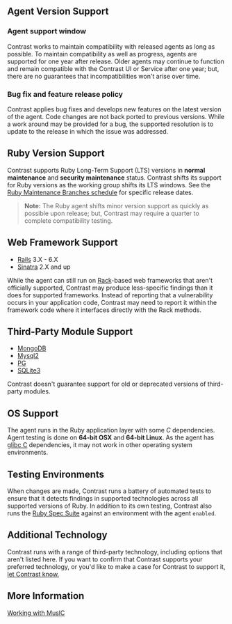 <!--
title: "Supported Technologies"
description: "List of supported technologies"
tags: "installation Ruby on Rails agent frameworks support gem"
-->

## Agent Version Support

### Agent support window

Contrast works to maintain compatibility with released agents as long as possible. To maintain compatibility as well as progress, agents are supported for one year after release. Older agents may continue to function and remain compatible with the Contrast UI or Service after one year; but, there are no guarantees that incompatibilities won't arise over time.

### Bug fix and feature release policy

Contrast applies bug fixes and develops new features on the latest version of the agent. Code changes are not back ported to previous versions. While a work around may be provided for a bug, the supported resolution is to update to the release in which the issue was addressed.

## Ruby Version Support

Contrast supports Ruby Long-Term Support (LTS) versions in **normal maintenance** and **security maintenance** status. Contrast shifts its support for Ruby versions as the working group shifts its LTS windows. See the [Ruby Maintenance Branches schedule](https://www.ruby-lang.org/en/downloads/branches/) for specific release dates.

> **Note:** The Ruby agent shifts minor version support as quickly as possible upon release; but, Contrast may require a quarter to complete compatibility testing.

## Web Framework Support

* [Rails](https://rubyonrails.org/) 3.X - 6.X
* [Sinatra](http://sinatrarb.com/) 2.X and up
 
While the agent can still run on [Rack](http://rack.github.io/)-based web frameworks that aren't officially supported, Contrast may produce less-specific findings than it does for supported frameworks. Instead of reporting that a vulnerability occurs in your application code, Contrast may need to report it within the framework code where it interfaces directly with the Rack methods.

## Third-Party Module Support

* [MongoDB](http://alexeypetrushin.github.io/mongodb/driver.html)
* [Mysql2](https://github.com/brianmario/mysql2)
* [PG](https://bitbucket.org/ged/ruby-pg/wiki/Home)
* [SQLite3](https://github.com/sparklemotion/sqlite3-ruby)

Contrast doesn't guarantee support for old or deprecated versions of third-party modules.

## OS Support

The agent runs in the Ruby application layer with some *C* dependencies. Agent testing is done on **64-bit OSX** and **64-bit Linux**. As the agent has [glibc C](https://www.gnu.org/software/libc/) dependencies, it may not work in other operating system environments.

## Testing Environments

When changes are made, Contrast runs a battery of automated tests to ensure that it detects findings in supported technologies across all supported versions of Ruby. In addition to its own testing, Contrast also runs the [Ruby Spec Suite](https://github.com/ruby/spec) against an environment with the agent `enabled`.

## Additional Technology

Contrast runs with a range of third-party technology, including options that aren't listed here. If you want to confirm that Contrast supports your preferred technology, or you'd like to make a case for Contrast to support it, [let Contrast know.](mailto:bugs@contrastsecurity.com)

## More Information

[Working with MuslC](installation-ruby.html#ruby-muslc)
